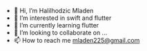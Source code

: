 - 👋 Hi, I’m Halilhodzic Mladen
- 👀 I’m interested in swift and flutter
- 🌱 I’m currently learning flutter
- 💞️ I’m looking to collaborate on ...
- 📫 How to reach me mladen225@gmail.com

<!---
mladen225/mladen225 is a ✨ special ✨ repository because its `README.md` (this file) appears on your GitHub profile.
You can click the Preview link to take a look at your changes.
--->
